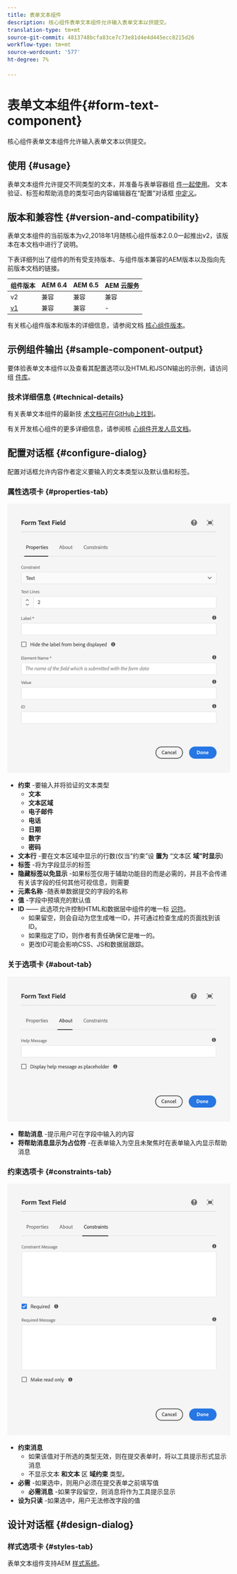 ```yaml
---
title: 表单文本组件
description: 核心组件表单文本组件允许输入表单文本以供提交。
translation-type: tm+mt
source-git-commit: 4813748bcfa83ce7c73e81d4e4d445ecc8215d26
workflow-type: tm+mt
source-wordcount: '577'
ht-degree: 7%

---
```



# 表单文本组件{#form-text-component}

核心组件表单文本组件允许输入表单文本以供提交。

## 使用 {#usage}

表单文本组件允许提交不同类型的文本，并准备与表单容器组 [件一起使用](form-container.md)。 文本验证、标签和帮助消息的类型可由内容编辑器在“配置”对话框 [中定义](#configure-dialog)。

## 版本和兼容性 {#version-and-compatibility}

表单文本组件的当前版本为v2,2018年1月随核心组件版本2.0.0一起推出v2，该版本在本文档中进行了说明。

下表详细列出了组件的所有受支持版本、与组件版本兼容的AEM版本以及指向先前版本文档的链接。

| 组件版本 | AEM 6.4 | AEM 6.5 | AEM 云服务 |
|--- |--- |--- |---|
| v2 | 兼容 | 兼容 | 兼容 |
| [v1](/help/components/v1/form-text-v1.md) | 兼容 | 兼容 | - |

有关核心组件版本和版本的详细信息，请参阅文档 [核心组件版本](/help/versions.md)。

## 示例组件输出 {#sample-component-output}

要体验表单文本组件以及查看其配置选项以及HTML和JSON输出的示例，请访问组 [件库](https://adobe.com/go/aem_cmp_library_form_text)。

### 技术详细信息 {#technical-details}

有关表单文本组件的最新技 [术文档可在GitHub上找到](https://adobe.com/go/aem_cmp_tech_form_text_v2)。

有关开发核心组件的更多详细信息，请参阅核 [心组件开发人员文档](/help/developing/overview.md)。

## 配置对话框 {#configure-dialog}

配置对话框允许内容作者定义要输入的文本类型以及默认值和标签。

### 属性选项卡 {#properties-tab}

![“属性”选项卡](/help/assets/form-text-edit-properties.png)

* **约束** -要输入并将验证的文本类型
   * **文本**
   * **文本区域**
   * **电子邮件**
   * **电话**
   * **日期**
   * **数字**
   * **密码**
* **文本行** -要在文本区域中显示的行数(仅当“约束”设 **置为** “文本区 **域”时显示**)
* **标签** -将为字段显示的标签
* **隐藏标签以免显示** -如果标签仅用于辅助功能目的而是必需的，并且不会传递有关该字段的任何其他可视信息，则需要
* **元素名称** -随表单数据提交的字段的名称
* **值** -字段中预填充的默认值
* **ID** —— 此选项允许控制HTML和数据层中组件的唯一标 [识符](/help/developing/data-layer/overview.md)。
   * 如果留空，则会自动为您生成唯一ID，并可通过检查生成的页面找到该ID。
   * 如果指定了ID，则作者有责任确保它是唯一的。
   * 更改ID可能会影响CSS、JS和数据层跟踪。

### 关于选项卡 {#about-tab}

![“关于”选项卡](/help/assets/form-text-edit-about.png)

* **帮助消息** -提示用户可在字段中输入的内容
* **将帮助消息显示为占位符** -在表单输入为空且未聚焦时在表单输入内显示帮助消息

### 约束选项卡 {#constraints-tab}

![约束选项卡](/help/assets/form-text-edit-constraints.png)

* **约束消息**
   * 如果该值对于所选的类型无效，则在提交表单时，将以工具提示形式显示消息
   * 不显示文本 **和文本** 区 **域约束** 类型。
* **必需** -如果选中，则用户必须在提交表单之前填写值
   * **必需消息** -如果字段留空，则消息将作为工具提示显示
* **设为只读** -如果选中，用户无法修改字段的值

## 设计对话框 {#design-dialog}

### 样式选项卡 {#styles-tab}

表单文本组件支持AEM [样式系统](/help/get-started/authoring.md#component-styling)。
